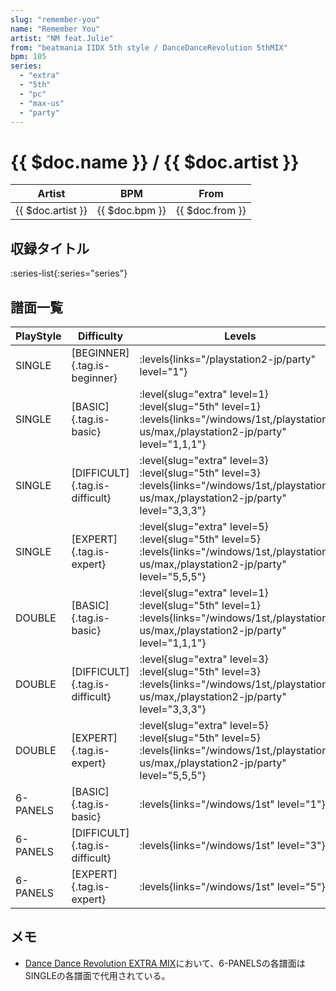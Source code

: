 ```yaml
---
slug: "remember-you"
name: "Remember You"
artist: "NM feat.Julie"
from: "beatmania IIDX 5th style / DanceDanceRevolution 5thMIX"
bpm: 105
series:
  - "extra"
  - "5th"
  - "pc"
  - "max-us"
  - "party"
---
```


# {{ $doc.name }} / {{ $doc.artist }}

|Artist|BPM|From|
|------|---|----|
|{{ $doc.artist }}|{{ $doc.bpm }}|{{ $doc.from }}|

## 収録タイトル

:series-list{:series="series"}

## 譜面一覧

|PlayStyle|Difficulty|Levels|Notes|Movie|
|---------|----------|------|-----|-----|
|SINGLE|[BEGINNER]{.tag.is-beginner}| :levels{links="/playstation2-jp/party" level="1"}|41/0||
|SINGLE|[BASIC]{.tag.is-basic}|<div class="field is-grouped is-grouped-multiline"> :level{slug="extra" level=1} :level{slug="5th" level=1} :levels{links="/windows/1st,/playstation2-us/max,/playstation2-jp/party" level="1,1,1"}</div>|41/0||
|SINGLE|[DIFFICULT]{.tag.is-difficult}|<div class="field is-grouped is-grouped-multiline"> :level{slug="extra" level=3} :level{slug="5th" level=3} :levels{links="/windows/1st,/playstation2-us/max,/playstation2-jp/party" level="3,3,3"}</div>|130/0||
|SINGLE|[EXPERT]{.tag.is-expert}|<div class="field is-grouped is-grouped-multiline"> :level{slug="extra" level=5} :level{slug="5th" level=5} :levels{links="/windows/1st,/playstation2-us/max,/playstation2-jp/party" level="5,5,5"}</div>|197/0||
|DOUBLE|[BASIC]{.tag.is-basic}|<div class="field is-grouped is-grouped-multiline"> :level{slug="extra" level=1} :level{slug="5th" level=1} :levels{links="/windows/1st,/playstation2-us/max,/playstation2-jp/party" level="1,1,1"}</div>|47/0||
|DOUBLE|[DIFFICULT]{.tag.is-difficult}|<div class="field is-grouped is-grouped-multiline"> :level{slug="extra" level=3} :level{slug="5th" level=3} :levels{links="/windows/1st,/playstation2-us/max,/playstation2-jp/party" level="3,3,3"}</div>|135/0||
|DOUBLE|[EXPERT]{.tag.is-expert}|<div class="field is-grouped is-grouped-multiline"> :level{slug="extra" level=5} :level{slug="5th" level=5} :levels{links="/windows/1st,/playstation2-us/max,/playstation2-jp/party" level="5,5,5"}</div>|198/0||
|6-PANELS|[BASIC]{.tag.is-basic}| :levels{links="/windows/1st" level="1"}|47/0||
|6-PANELS|[DIFFICULT]{.tag.is-difficult}| :levels{links="/windows/1st" level="3"}|130/0||
|6-PANELS|[EXPERT]{.tag.is-expert}| :levels{links="/windows/1st" level="5"}|197/0||

## メモ

- [Dance Dance Revolution EXTRA MIX](/series/extra)において、6-PANELSの各譜面はSINGLEの各譜面で代用されている。

